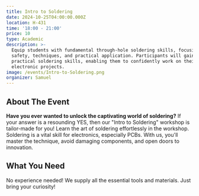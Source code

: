 ```yaml
---
title: Intro to Soldering
date: 2024-10-25T04:00:00.000Z
location: H-431
time: '18:00 - 21:00'
price: 10
type: Academic
description: >-
  Equip students with fundamental through-hole soldering skills, focusing on
  safety, techniques, and practical application. Participants will gain
  practical soldering skills, enabling them to confidently work on their
  electronic projects.
image: /events/Intro-to-Soldering.png
organizer: Samuel
---
```


## About The Event

**Have you ever wanted to unlock the captivating world of soldering?** If your answer is a resounding YES, then our "Intro to Soldering" workshop is tailor-made for you! Learn the art of soldering effortlessly in the workshop. Soldering is a vital skill for electronics, especially PCBs. With us, you'll master the technique, avoid damaging components, and open doors to innovation.

## What You Need

No experience needed! We supply all the essential tools and materials. Just bring your curiosity!
